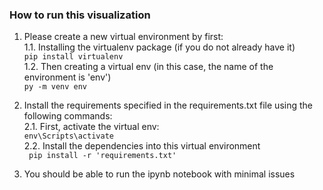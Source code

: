 ### How to run this visualization

1. Please create a new virtual environment by first: <br>
1.1. Installing the virtualenv package (if you do not already have it) <br>
```pip install virtualenv```<br>
1.2. Then creating a virtual env (in this case, the name of the environment is 'env') <br>
```py -m venv env```
2. Install the requirements specified in the requirements.txt file using the following commands: <br>
2.1. First, activate the virtual env:<br>
```env\Scripts\activate``` <br>
2.2. Install the dependencies into this virtual environment <br>
``` pip install -r 'requirements.txt'```

3. You should be able to run the ipynb notebook with minimal issues